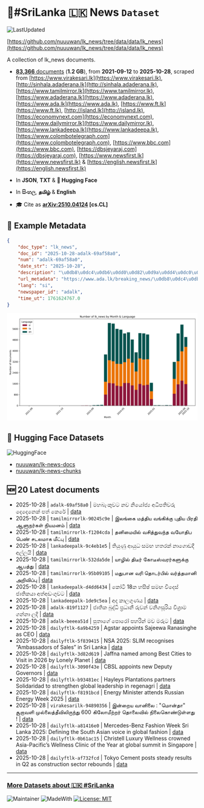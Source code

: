 # 📄#SriLanka 🇱🇰 News `Dataset`

![LastUpdated](https://img.shields.io/badge/last_updated-2025--10--28_09:46:58-green)

[https://github.com/nuuuwan/lk_news/tree/data/data/lk_news](https://github.com/nuuuwan/lk_news/tree/data/data/lk_news)

A collection of lk_news documents.

- [**83,366** documents](https://github.com/nuuuwan/lk_news/tree/data/data/lk_news) (**1.2 GB**), from **2021-09-12** to **2025-10-28**, scraped from [https://www.virakesari.lk](https://www.virakesari.lk), [http://sinhala.adaderana.lk](http://sinhala.adaderana.lk), [https://www.tamilmirror.lk](https://www.tamilmirror.lk), [https://www.adaderana.lk](https://www.adaderana.lk), [https://www.ada.lk](https://www.ada.lk), [https://www.ft.lk](https://www.ft.lk), [http://island.lk](http://island.lk), [https://economynext.com](https://economynext.com), [https://www.dailymirror.lk](https://www.dailymirror.lk), [https://www.lankadeepa.lk](https://www.lankadeepa.lk), [https://www.colombotelegraph.com](https://www.colombotelegraph.com), [https://www.bbc.com](https://www.bbc.com), [https://dbsjeyaraj.com](https://dbsjeyaraj.com), [https://www.newsfirst.lk](https://www.newsfirst.lk) & [https://english.newsfirst.lk](https://english.newsfirst.lk)

- In **JSON**, **TXT** & **🤗 Hugging Face**

- In **සිංහල**, **தமிழ்** & **English**

- 🎓 Cite as **[arXiv:2510.04124](https://arxiv.org/abs/2510.04124) [cs.CL]**

## 📝 Example Metadata

```json
{
    "doc_type": "lk_news",
    "doc_id": "2025-10-28-adalk-69af58a0",
    "num": "adalk-69af58a0",
    "date_str": "2025-10-28",
    "description": "\u0db8\u0dc4\u0db6\u0dd0\u0d82\u0d9a\u0dd4\u0dc0\u0da7 \u0db1\u0dc0 \u0db1\u0dd2\u0dba\u0ddd\u0da2\u0dca\u200d\u0dba \u0d85\u0db0\u0dd2\u0db4\u0dad\u0dd2\u0dc0\u0dbb\u0dd4 \u0daf\u0dd9\u0daf\u0dd9\u0db1\u0dd9\u0d9a\u0dca \u0db4\u0dad\u0dca \u0d9a\u0dd9\u0dbb\u0dda",
    "url_metadata": "https://www.ada.lk/breaking_news/\u0db8\u0dc4\u0db6\u0dd0\u0d82\u0d9a\u0dd4\u0dc0\u0da7-\u0db1\u0dc0-\u0db1\u0dd2\u0dba\u0ddd\u0da2\u0dca\u200d\u0dba-\u0d85\u0db0\u0dd2\u0db4\u0dad\u0dd2\u0dc0\u0dbb\u0dd4-\u0daf\u0dd9\u0daf\u0dd9\u0db1\u0dd9\u0d9a\u0dca-\u0db4\u0dad\u0dca-\u0d9a\u0dd9\u0dbb\u0dda/11-419357",
    "lang": "si",
    "newspaper_id": "adalk",
    "time_ut": 1761624767.0
}
```

![Chart](https://raw.githubusercontent.com/nuuuwan/lk_news/refs/heads/data/data/lk_news/docs_by_month_and_lang.png)

## 🤗 Hugging Face Datasets

![HuggingFace](https://img.shields.io/badge/-HuggingFace-FDEE21?style=for-the-badge&logo=HuggingFace)

- [nuuuwan/lk-news-docs](https://huggingface.co/datasets/nuuuwan/lk-news-docs)
- [nuuuwan/lk-news-chunks](https://huggingface.co/datasets/nuuuwan/lk-news-chunks)

## 🆕 20 Latest documents

- 2025-10-28 | `adalk-69af58a0` | මහබැංකුවට නව නියෝජ්‍ය අධිපතිවරු දෙදෙනෙක් පත් කෙරේ | [data](https://github.com/nuuuwan/lk_news/tree/data/data/lk_news/2020s/2025/2025-10-28-adalk-69af58a0)
- 2025-10-28 | `tamilmirrorlk-90245c9e` | இலங்கை மத்திய வங்கிக்கு புதிய பிரதி ஆளுநர்கள் நியமனம் | [data](https://github.com/nuuuwan/lk_news/tree/data/data/lk_news/2020s/2025/2025-10-28-tamilmirrorlk-90245c9e)
- 2025-10-28 | `tamilmirrorlk-f1204cda` | தனிமையில் வசித்துவந்த வயோதிப பெண் சடலமாக மீட்பு | [data](https://github.com/nuuuwan/lk_news/tree/data/data/lk_news/2020s/2025/2025-10-28-tamilmirrorlk-f1204cda)
- 2025-10-28 | `lankadeepalk-9c4eb1e5` | තියුණු ආයුධ සමඟ හතරක් නාගොඩදී අල්ලයි | [data](https://github.com/nuuuwan/lk_news/tree/data/data/lk_news/2020s/2025/2025-10-28-lankadeepalk-9c4eb1e5)
- 2025-10-28 | `tamilmirrorlk-532da5de` | யாழில் திடீர் கோடீஸ்வரர்களுக்கு ஆபத்து | [data](https://github.com/nuuuwan/lk_news/tree/data/data/lk_news/2020s/2025/2025-10-28-tamilmirrorlk-532da5de)
- 2025-10-28 | `tamilmirrorlk-95b09105` | மதுபான வரி தொடர்பில்  வர்த்தமானி அறிவிப்பு | [data](https://github.com/nuuuwan/lk_news/tree/data/data/lk_news/2020s/2025/2025-10-28-tamilmirrorlk-95b09105)
- 2025-10-28 | `lankadeepalk-d4dd6434` | කෝටි 18ක හසීෂ් සමඟ විදෙස් ජාතිකයා අත්අඩංගුවට | [data](https://github.com/nuuuwan/lk_news/tree/data/data/lk_news/2020s/2025/2025-10-28-lankadeepalk-d4dd6434)
- 2025-10-28 | `lankadeepalk-1de9c5ea` | අද කාලගුණය | [data](https://github.com/nuuuwan/lk_news/tree/data/data/lk_news/2020s/2025/2025-10-28-lankadeepalk-1de9c5ea)
- 2025-10-28 | `adalk-819f1127` | ජාතික බුද්ධි ප්‍රධානී රුවන් වනිගසූරිය විශ්‍රාම ගන්නා ලදි | [data](https://github.com/nuuuwan/lk_news/tree/data/data/lk_news/2020s/2025/2025-10-28-adalk-819f1127)
- 2025-10-28 | `adalk-beeea51d` | පුතාගේ පොරෝ පහරින් මව මරුට | [data](https://github.com/nuuuwan/lk_news/tree/data/data/lk_news/2020s/2025/2025-10-28-adalk-beeea51d)
- 2025-10-28 | `dailyftlk-6a9b4259` | Agstar appoints Sajeewa Ranasinghe as CEO | [data](https://github.com/nuuuwan/lk_news/tree/data/data/lk_news/2020s/2025/2025-10-28-dailyftlk-6a9b4259)
- 2025-10-28 | `dailyftlk-5f839415` | NSA 2025: SLIM recognises “Ambassadors of Sales” in Sri Lanka | [data](https://github.com/nuuuwan/lk_news/tree/data/data/lk_news/2020s/2025/2025-10-28-dailyftlk-5f839415)
- 2025-10-28 | `dailyftlk-3d82d619` | Jaffna named among Best Cities to Visit in 2026 by Lonely Planet | [data](https://github.com/nuuuwan/lk_news/tree/data/data/lk_news/2020s/2025/2025-10-28-dailyftlk-3d82d619)
- 2025-10-28 | `dailyftlk-3090f43e` | CBSL appoints new Deputy Governors | [data](https://github.com/nuuuwan/lk_news/tree/data/data/lk_news/2020s/2025/2025-10-28-dailyftlk-3090f43e)
- 2025-10-28 | `dailyftlk-b93481ec` | Hayleys Plantations partners Solidaridad to strengthen global leadership in regenagri | [data](https://github.com/nuuuwan/lk_news/tree/data/data/lk_news/2020s/2025/2025-10-28-dailyftlk-b93481ec)
- 2025-10-28 | `dailyftlk-f8191bcd` | Energy Minister attends Russian Energy Week 2025 | [data](https://github.com/nuuuwan/lk_news/tree/data/data/lk_news/2020s/2025/2025-10-28-dailyftlk-f8191bcd)
- 2025-10-28 | `virakesarilk-94890356` | இன்றைய வானிலை : "மொன்தா" சூறாவளி முல்லைத்தீவிலிருந்து 600 கிலோமீற்றர் தொலைவில் நிலைகொண்டுள்ளது ! | [data](https://github.com/nuuuwan/lk_news/tree/data/data/lk_news/2020s/2025/2025-10-28-virakesarilk-94890356)
- 2025-10-28 | `dailyftlk-a81416e0` | Mercedes-Benz Fashion Week Sri Lanka 2025: Defining the South Asian voice in global fashion | [data](https://github.com/nuuuwan/lk_news/tree/data/data/lk_news/2020s/2025/2025-10-28-dailyftlk-a81416e0)
- 2025-10-28 | `dailyftlk-0b61ac15` | Christell Luxury Wellness crowned Asia-Pacific’s Wellness Clinic of the Year at global summit in Singapore | [data](https://github.com/nuuuwan/lk_news/tree/data/data/lk_news/2020s/2025/2025-10-28-dailyftlk-0b61ac15)
- 2025-10-28 | `dailyftlk-af732fcd` | Tokyo Cement posts steady results in Q2 as construction sector rebounds | [data](https://github.com/nuuuwan/lk_news/tree/data/data/lk_news/2020s/2025/2025-10-28-dailyftlk-af732fcd)

---

### [More Datasets about 🇱🇰 #SriLanka](https://github.com/nuuuwan/lk_datasets)

![Maintainer](https://img.shields.io/badge/maintainer-nuuuwan-red)
![MadeWith](https://img.shields.io/badge/made_with-python-blue)
[![License: MIT](https://img.shields.io/badge/License-MIT-yellow.svg)](https://opensource.org/licenses/MIT)

